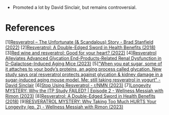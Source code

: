 - Promoted a lot by David Sinclair, but remains controversial.

# References
[1][Resveratrol – The Unfortunate (& Scandalous) Story - Brad Stanfield (2022)](https://www.youtube.com/watch?v=JAFnD27ffqE)
[2][Resveratrol: A Double-Edged Sword in Health Benefits (2018)](https://www.ncbi.nlm.nih.gov/pmc/articles/PMC6164842/)
[3][Red wine and resveratrol: Good for your heart? (2022)](https://www.mayoclinic.org/diseases-conditions/heart-disease/in-depth/red-wine/art-20048281)
[4][Resveratrol Alleviates Advanced Glycation End-Products-Related Renal Dysfunction in D-Galactose-Induced Aging Mice (2023)](https://www.mdpi.com/2218-1989/13/5/655)
[5]["When you eat sugar, some of it attaches to your body’s proteins, an aging process called glycation. New study says oral resveratrol protects against glycation & kidney damage in a sugar-induced aging mouse model. Me: still taking resveratrol in yogurt" - David Sinclair](https://twitter.com/davidasinclair/status/1662505084960268291?t=vMmxqlT12M4UkmOdbspF9A&s=03)
[6][Stop Using Resveratrol - r/NMN (2023)](https://www.reddit.com/r/NMN/comments/145bmjn/stop_using_resveratrol/)
[7][Longevity MYSTERY: Why the ITP Study FAILED? | Episode 2 - Wellness Messiah with Rimon (2023)](https://www.youtube.com/watch?v=IDOi0ODewjE)
[8][Resveratrol: A Double-Edged Sword in Health Benefits (2018)](https://www.ncbi.nlm.nih.gov/pmc/articles/PMC6164842/)
[9][RESVERATROL MYSTERY: Why Taking Too Much HURTS Your Longevity (ep. 2) - Wellness Messiah with Rimon (2023)](https://www.youtube.com/watch?v=JYs1on8EiFU)